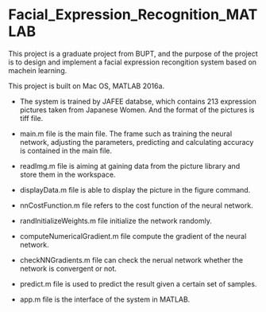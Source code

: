 # Facial_Expression_Recognition_MATLAB

This project is a graduate project from BUPT, and the purpose of the project is to design and implement a facial expression recongition system based on machein learning.

This project is built on Mac OS, MATLAB 2016a.

* The system is trained by JAFEE databse, which contains 213 expression pictures taken from Japanese Women. And the format of the pictures is tiff file.

* main.m file is the main file. The frame such as training the neural network, adjusting the parameters, predicting and calculating accuracy is contained in the main file.

* readImg.m file is aiming at gaining data from the picture library and store them in the workspace.

* displayData.m file is able to display the picture in the figure command.

* nnCostFunction.m file refers to the cost function of the neural network.

* randInitializeWeights.m file initialize the network randomly.

* computeNumericalGradient.m file compute the gradient of the neural network.

* checkNNGradients.m file can check the nerual network whether the network is convergent or not.

* predict.m file is used to predict the result given a certain set of samples.

* app.m file is the interface of the system in MATLAB.


